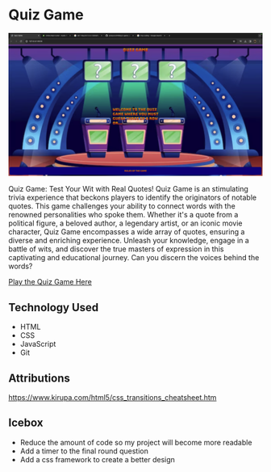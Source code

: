 # Quiz Game

![Quiz Game Screenshot](/imgs/gameScreenshot.png)

Quiz Game: Test Your Wit with Real Quotes! Quiz Game is an stimulating trivia experience that beckons players to identify the originators of notable quotes. This game challenges your ability to connect words with the renowned personalities who spoke them. Whether it's a quote from a political figure, a beloved author, a legendary artist, or an iconic movie character, Quiz Game encompasses a wide array of quotes, ensuring a diverse and enriching experience. Unleash your knowledge, engage in a battle of wits, and discover the true masters of expression in this captivating and educational journey. Can you discern the voices behind the words?

[Play the Quiz Game Here](https://quotesquizgame.netlify.app)

## Technology Used

- HTML
- CSS
- JavaScript
- Git

## Attributions

https://www.kirupa.com/html5/css_transitions_cheatsheet.htm

## Icebox

- Reduce the amount of code so my project will become more readable
- Add a timer to the final round question
- Add a css framework to create a better design
